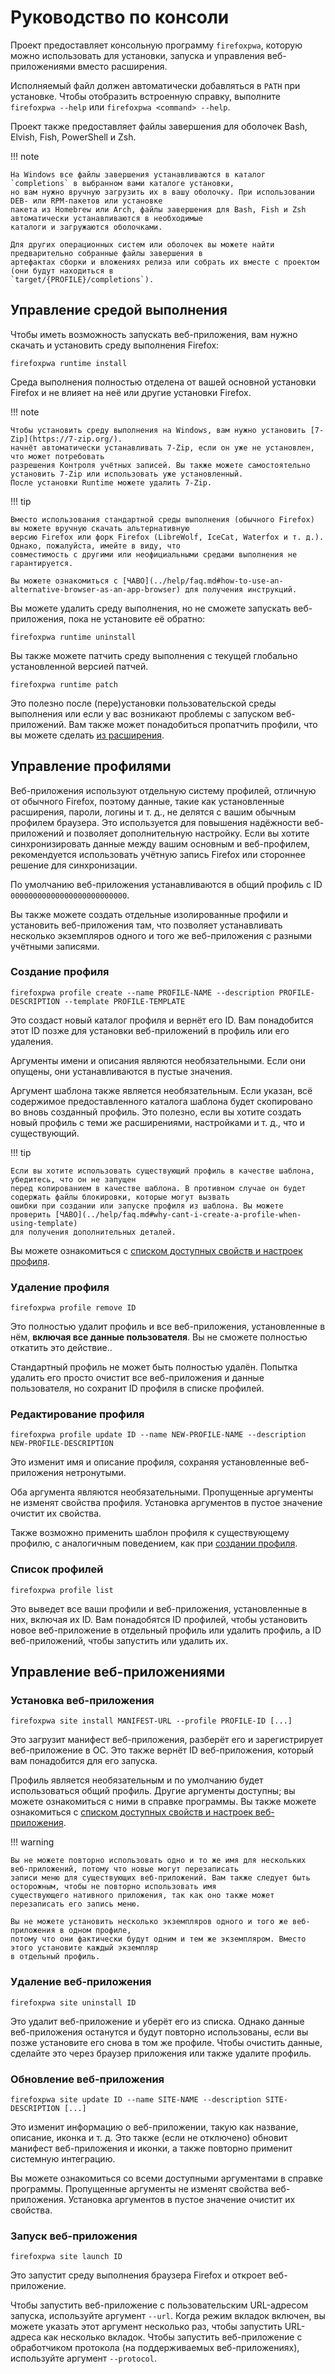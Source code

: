 # Руководство по консоли

Проект предоставляет консольную программу `firefoxpwa`, которую можно использовать для установки, запуска
и управления веб-приложениями вместо расширения.

Исполняемый файл должен автоматически добавляться в `PATH` при установке. Чтобы отобразить
встроенную справку, выполните `firefoxpwa --help` или `firefoxpwa <command> --help`.

Проект также предоставляет файлы завершения для оболочек Bash, Elvish, Fish, PowerShell и Zsh.

!!! note

    На Windows все файлы завершения устанавливаются в каталог `completions` в выбранном вами каталоге установки,
    но вам нужно вручную загрузить их в вашу оболочку. При использовании DEB- или RPM-пакетов или установке
    пакета из Homebrew или Arch, файлы завершения для Bash, Fish и Zsh автоматически устанавливаются в необходимые
    каталоги и загружаются оболочками.

    Для других операционных систем или оболочек вы можете найти предварительно собранные файлы завершения в
    артефактах сборки и вложениях релиза или собрать их вместе с проектом (они будут находиться в
    `target/{PROFILE}/completions`).

## Управление средой выполнения

Чтобы иметь возможность запускать веб-приложения, вам нужно скачать и установить среду выполнения Firefox:

```shell
firefoxpwa runtime install
```

Среда выполнения полностью отделена от вашей основной установки Firefox и не
влияет на неё или другие установки Firefox.

!!! note

    Чтобы установить среду выполнения на Windows, вам нужно установить [7-Zip](https://7-zip.org/).
    начнёт автоматически устанавливать 7-Zip, если он уже не установлен, что может потребовать
    разрешения Контроля учётных записей. Вы также можете самостоятельно установить 7-Zip или использовать уже установленный.
    После установки Runtime можете удалить 7-Zip.

!!! tip

    Вместо использования стандартной среды выполнения (обычного Firefox) вы можете вручную скачать альтернативную
    версию Firefox или форк Firefox (LibreWolf, IceCat, Waterfox и т. д.). Однако, пожалуйста, имейте в виду, что
    совместимость с другими или неофициальными средами выполнения не гарантируется.

    Вы можете ознакомиться с [ЧАВО](../help/faq.md#how-to-use-an-alternative-browser-as-an-app-browser) для получения инструкций.

Вы можете удалить среду выполнения, но не сможете запускать веб-приложения, пока не установите её обратно:

```shell
firefoxpwa runtime uninstall
```

Вы также можете патчить среду выполнения с текущей глобально установленной версией патчей.

```shell
firefoxpwa runtime patch
```

Это полезно после (пере)установки пользовательской среды выполнения или если у вас возникают
проблемы с запуском веб-приложений. Вам также может понадобиться пропатчить профили, что вы
можете сделать [из расширения](extension.md#patch-profiles-and-runtime).

## Управление профилями

Веб-приложения используют отдельную систему профилей, отличную от обычного Firefox, поэтому данные, такие как установленные
расширения, пароли, логины и т. д., не делятся с вашим обычным профилем браузера. Это
используется для повышения надёжности веб-приложений и позволяет дополнительную настройку. Если вы хотите
синхронизировать данные между вашим основным и веб-профилем, рекомендуется использовать учётную запись Firefox
или стороннее решение для синхронизации.

По умолчанию веб-приложения устанавливаются в общий профиль с ID `00000000000000000000000000`.

Вы также можете создать отдельные изолированные профили и установить веб-приложения там, что позволяет
устанавливать несколько экземпляров одного и того же веб-приложения с разными учётными записями.

### Создание профиля

```shell
firefoxpwa profile create --name PROFILE-NAME --description PROFILE-DESCRIPTION --template PROFILE-TEMPLATE
```

Это создаст новый каталог профиля и вернёт его ID. Вам понадобится этот ID позже
для установки веб-приложений в профиль или его удаления.

Аргументы имени и описания являются необязательными. Если они опущены, они устанавливаются в пустые значения.

Аргумент шаблона также является необязательным. Если указан, всё содержимое предоставленного
каталога шаблона будет скопировано во вновь созданный профиль. Это полезно, если вы хотите
создать новый профиль с теми же расширениями, настройками и т. д., что и существующий.

!!! tip

    Если вы хотите использовать существующий профиль в качестве шаблона, убедитесь, что он не запущен
    перед копированием в качестве шаблона. В противном случае он будет содержать файлы блокировки, которые могут вызвать
    ошибки при создании или запуске профиля из шаблона. Вы можете проверить [ЧАВО](../help/faq.md#why-cant-i-create-a-profile-when-using-template)
    для получения дополнительных деталей.

Вы можете ознакомиться с [списком доступных свойств и настроек профиля](../resources/profile-properties.md).

### Удаление профиля

```shell
firefoxpwa profile remove ID
```

Это полностью удалит профиль и все веб-приложения, установленные в нём, **включая все
данные пользователя**. Вы не сможете полностью откатить это действие..

Стандартный профиль не может быть полностью удалён. Попытка удалить его просто очистит все
веб-приложения и данные пользователя, но сохранит ID профиля в списке профилей.

### Редактирование профиля

```shell
firefoxpwa profile update ID --name NEW-PROFILE-NAME --description NEW-PROFILE-DESCRIPTION
```

Это изменит имя и описание профиля, сохраняя установленные веб-приложения нетронутыми.

Оба аргумента являются необязательными. Пропущенные аргументы не изменят свойства профиля.
Установка аргументов в пустое значение очистит их свойства.

Также возможно применить шаблон профиля к существующему профилю, с аналогичным
поведением, как при [создании профиля](#creating-a-profile).

### Список профилей

```shell
firefoxpwa profile list
```

Это выведет все ваши профили и веб-приложения, установленные в них, включая их ID.
Вам понадобятся ID профилей, чтобы установить новое веб-приложение в отдельный профиль или удалить
профиль, а ID веб-приложений, чтобы запустить или удалить их.

## Управление веб-приложениями

### Установка веб-приложения

```shell
firefoxpwa site install MANIFEST-URL --profile PROFILE-ID [...]
```

Это загрузит манифест веб-приложения, разберёт его и зарегистрирует веб-приложение в ОС. Это
также вернёт ID веб-приложения, который вам понадобится для его запуска.

Профиль является необязательным и по умолчанию будет использоваться общий профиль. Другие аргументы
доступны; вы можете ознакомиться с ними в справке программы. Вы также можете ознакомиться с [списком доступных
свойств и настроек веб-приложения](../resources/web-app-properties.md).

!!! warning

    Вы не можете повторно использовать одно и то же имя для нескольких веб-приложений, потому что новые могут перезаписать
    записи меню для существующих веб-приложений. Вам также следует быть осторожным, чтобы не повторно использовать имя
    существующего нативного приложения, так как оно также может перезаписать его запись меню.

    Вы не можете установить несколько экземпляров одного и того же веб-приложения в одном профиле,
    потому что они фактически будут одним и тем же экземпляром. Вместо этого установите каждый экземпляр
    в отдельный профиль.

### Удаление веб-приложения

```shell
firefoxpwa site uninstall ID
```

Это удалит веб-приложение и уберёт его из списка. Однако данные веб-приложения
останутся и будут повторно использованы, если вы позже установите его снова в том же профиле. Чтобы очистить
данные, сделайте это через браузер приложения или также удалите профиль.

### Обновление веб-приложения

```shell
firefoxpwa site update ID --name SITE-NAME --description SITE-DESCRIPTION [...]
```

Это изменит информацию о веб-приложении, такую как название, описание, иконка и т. д. Это
также (если не отключено) обновит манифест веб-приложения и иконки, а также повторно применит системную
интеграцию.

Вы можете ознакомиться со всеми доступными аргументами в справке программы. Пропущенные аргументы не
изменят свойства веб-приложения. Установка аргументов в пустое значение очистит их свойства.

### Запуск веб-приложения

```shell
firefoxpwa site launch ID
```

Это запустит среду выполнения браузера Firefox и откроет веб-приложение.

Чтобы запустить веб-приложение с пользовательским URL-адресом запуска, используйте аргумент `--url`. Когда режим вкладок
включен, вы можете указать этот аргумент несколько раз, чтобы запустить URL-адреса как несколько вкладок.
Чтобы запустить веб-приложение с обработчиком протокола (на поддерживаемых веб-приложениях), используйте аргумент `--protocol`.
